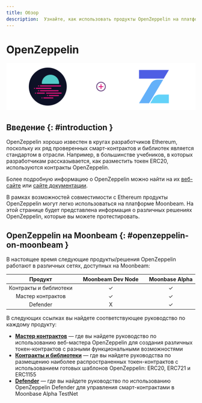 ```yaml
---
title: Обзор
description:  Узнайте, как использовать продукты OpenZeppelin на платформе Moonbeam благодаря совместимости с Ethereum
---
```


# OpenZeppelin

![OpenZeppelin Banner](/images/openzeppelin/openzeppelin-banner.png)

## Введение {: #introduction } 

OpenZeppelin хорошо известен в кругах разработчиков Ethereum, поскольку их ряд проверенных смарт-контрактов и библиотек является стандартом в отрасли. Например, в большинстве учебников, в которых разработчикам рассказывается, как разместить токен ERC20, используются контракты OpenZeppelin.

Более подробную информацию о OpenZeppelin можно найти на их [веб-сайте](https://openzeppelin.com/) или [сайте документации](https://docs.openzeppelin.com/openzeppelin/).

В рамках возможностей совместимости с Ethereum продукты OpenZeppelin могут легко использоваться на платформе Moonbeam. На этой странице будет представлена информация о различных решениях OpenZeppelin, которые вы можете протестировать.

## OpenZeppelin на Moonbeam {: #openzeppelin-on-moonbeam } 

В настоящее время следующие продукты/решения OpenZeppelin работают в различных сетях, доступных на Moonbeam:

|      **Продукт**      |     |**Moonbeam Dev Node**|     |**Moonbase Alpha**|
| :-------------------: | :-: | :-----------------: | :-: | :--------------: |
| Контракты и библиотеки |     |          ✓          |     |         ✓       |
|    Мастер контрактов    |     |          ✓          |     |         ✓       |
|       Defender        |     |          X          |     |         ✓       |

В следующих ссылках вы найдете соответствующее руководство по каждому продукту:

 - [**Мастер контрактов**](/integrations/openzeppelin/contracts/#openzeppelin-contract-wizard) — где вы найдете руководство по использованию веб-мастера OpenZeppelin для создания различных токен-контрактов с разными функциональными возможностями
 - [**Контракты и библиотеки**](/integrations/openzeppelin/contracts/#deploying-openzeppelin-contracts-on-moonbeam) — где вы найдете руководства по размещению наиболее распространенных токен-контрактов с использованием готовых шаблонов OpenZeppelin: ERC20, ERC721 и ERC1155
 - [**Defender**](/integrations/openzeppelin/defender/) — где вы найдете руководство по использованию OpenZeppelin Defender для управления смарт-контрактами в Moonbase Alpha TestNet


